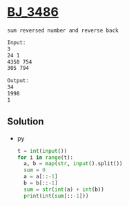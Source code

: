 # [BJ_3486](https://acmicpc.net/problem/3486)

```en
sum reversed number and reverse back
```

```txt
Input:
3
24 1
4358 754
305 794

Output:
34
1998
1
```

## Solution

* py

  ```py
  t = int(input())
  for i in range(t):
    a, b = map(str, input().split())
    sum = 0
    a = a[::-1]
    b = b[::-1]
    sum = str(int(a) + int(b))
    print(int(sum[::-1]))
  ```
